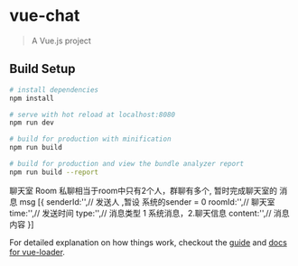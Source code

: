 # vue-chat

> A Vue.js project

## Build Setup

``` bash
# install dependencies
npm install

# serve with hot reload at localhost:8080
npm run dev

# build for production with minification
npm run build

# build for production and view the bundle analyzer report
npm run build --report
```

聊天室 Room
私聊相当于room中只有2个人，群聊有多个,
暂时完成聊天室的
消息 msg [{
	senderId:'',// 发送人  ,暂设  系统的sender = 0
	roomId:'',// 聊天室
	time:'',// 发送时间
	type:'',// 消息类型   1 系统消息，2.聊天信息
	content:'',// 消息内容
}]

For detailed explanation on how things work, checkout the [guide](http://vuejs-templates.github.io/webpack/) and [docs for vue-loader](http://vuejs.github.io/vue-loader).
